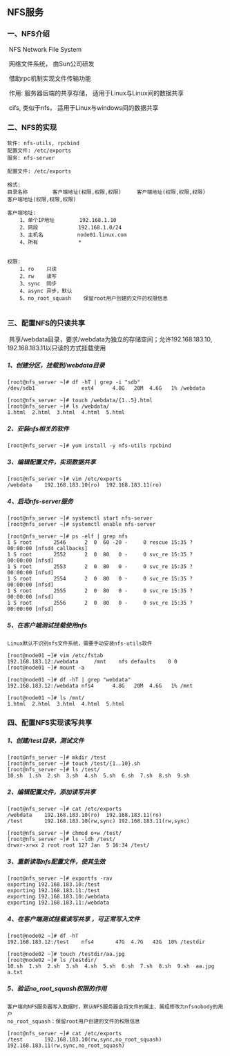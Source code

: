 ## NFS服务 

### 一、NFS介绍 

​	NFS 	Network File System  

​	网络文件系统， 由Sun公司研发 

​	借助rpc机制实现文件传输功能 

​	作用: 服务器后端的共享存储， 适用于Linux与Linux间的数据共享 

​	cifs, 类似于nfs， 适用于Linux与windows间的数据共享 



### 二、NFS的实现 

```
软件: nfs-utils, rpcbind
配置文件: /etc/exports 
服务: nfs-server 
```



```
配置文件: /etc/exports 

格式: 
目录名称		客户端地址(权限,权限,权限)		客户端地址(权限,权限,权限)		客户端地址(权限,权限,权限)

客户端地址: 
	1、单个IP地址		192.168.1.10
	2、网段			 192.168.1.0/24
	3、主机名			node01.linux.com
	4、所有			 *
	

权限: 
	1、ro	只读
	2、rw	读写
	3、sync	同步
	4、async	异步，默认
	5、no_root_squash	保留root用户创建的文件的权限信息 
	
```



### 三、配置NFS的只读共享  

​	共享/webdata目录，要求/webdata为独立的存储空间；允许192.168.183.10, 192.168.183.11以只读的方式挂载使用 

##### 1、创建分区，挂载到/webdata目录 

```
[root@nfs_server ~]# df -hT | grep -i "sdb"
/dev/sdb1               ext4      4.8G   20M  4.6G   1% /webdata

[root@nfs_server ~]# touch /webdata/{1..5}.html
[root@nfs_server ~]# ls /webdata/
1.html  2.html  3.html  4.html  5.html
```



##### 2、安装nfs相关的软件  

```
[root@nfs_server ~]# yum install -y nfs-utils rpcbind 
```



##### 3、编辑配置文件，实现数据共享  

```
[root@nfs_server ~]# vim /etc/exports
/webdata	192.168.183.10(ro)	192.168.183.11(ro)
```



##### 4、启动nfs-server服务 

```
[root@nfs_server ~]# systemctl start nfs-server
[root@nfs_server ~]# systemctl enable nfs-server

[root@nfs_server ~]# ps -elf | grep nfs
1 S root       2546      2  0  60 -20 -     0 rescue 15:35 ?        00:00:00 [nfsd4_callbacks]
1 S root       2552      2  0  80   0 -     0 svc_re 15:35 ?        00:00:00 [nfsd]
1 S root       2553      2  0  80   0 -     0 svc_re 15:35 ?        00:00:00 [nfsd]
1 S root       2554      2  0  80   0 -     0 svc_re 15:35 ?        00:00:00 [nfsd]
1 S root       2555      2  0  80   0 -     0 svc_re 15:35 ?        00:00:00 [nfsd]
1 S root       2556      2  0  80   0 -     0 svc_re 15:35 ?        00:00:00 [nfsd]
```



##### 5、在客户端测试挂载使用nfs

```
Linux默认不识别nfs文件系统，需要手动安装nfs-utils软件

[root@node01 ~]# vim /etc/fstab 
192.168.183.12:/webdata		/mnt	nfs	defaults	0 0
[root@node01 ~]# mount -a

[root@node01 ~]# df -hT | grep "webdata"
192.168.183.12:/webdata nfs4      4.8G   20M  4.6G   1% /mnt
 
[root@node01 ~]# ls /mnt/
1.html  2.html  3.html  4.html  5.html
```





### 四、配置NFS实现读写共享 

##### 1、创建/test目录，测试文件 

```
[root@nfs_server ~]# mkdir /test
[root@nfs_server ~]# touch /test/{1..10}.sh
[root@nfs_server ~]# ls /test/
10.sh  1.sh  2.sh  3.sh  4.sh  5.sh  6.sh  7.sh  8.sh  9.sh
```



##### 2、编辑配置文件，添加读写共享  

```
[root@nfs_server ~]# cat /etc/exports
/webdata	192.168.183.10(ro)	192.168.183.11(ro)
/test		192.168.183.10(rw,sync) 192.168.183.11(rw,sync)

[root@nfs_server ~]# chmod o+w /test/
[root@nfs_server ~]# ls -ldh /test/
drwxr-xrwx 2 root root 127 Jan  5 16:34 /test/
```



##### 3、重新读取nfs配置文件，使其生效

```
[root@nfs_server ~]# exportfs -rav 
exporting 192.168.183.10:/test
exporting 192.168.183.11:/test
exporting 192.168.183.10:/webdata
exporting 192.168.183.11:/webdata
```



##### 4、在客户端测试挂载读写共享 ，可正常写入文件 

```
[root@node02 ~]# df -hT
192.168.183.12:/test    nfs4       47G  4.7G   43G  10% /testdir

[root@node02 ~]# touch /testdir/aa.jpg
[root@node02 ~]# ls /testdir/
10.sh  1.sh  2.sh  3.sh  4.sh  5.sh  6.sh  7.sh  8.sh  9.sh  aa.jpg  a.txt
```



##### 5、验证no_root_squash权限的作用 

```
客户端向NFS服务器写入数据时，默认NFS服务器会将文件的属主、属组修改为nfsnobody的用户
no_root_squash：保留root用户创建的文件的权限信息 

[root@nfs_server ~]# cat /etc/exports
/test		192.168.183.10(rw,sync,no_root_squash) 192.168.183.11(rw,sync,no_root_squash)
```

































